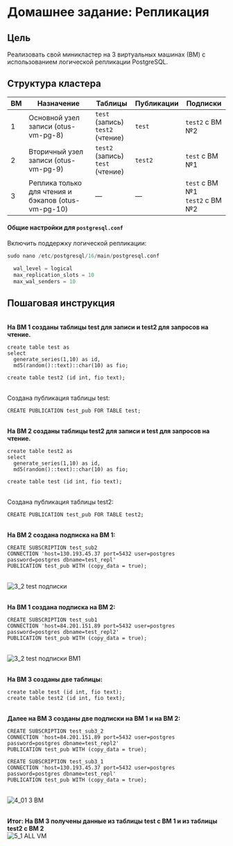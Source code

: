 # Домашнее задание: Репликация

## Цель
Реализовать свой миникластер на 3 виртуальных машинах (ВМ) с использованием логической репликации PostgreSQL.


## Структура кластера

| ВМ | Назначение                                          | Таблицы          | Публикации          | Подписки                                  |
|----|-----------------------------------------------------|------------------|----------------------|--------------------------------------------|
| 1  | Основной узел записи (otus-vm-pg-8)                 | `test` (запись) <br> `test2` (чтение) | `test`               | `test2` с ВМ №2                             |
| 2  | Вторичный узел записи (otus-vm-pg-9)                | `test2` (запись) <br> `test` (чтение) | `test2`              | `test` с ВМ №1                              |
| 3  | Реплика только для чтения и бэкапов (otus-vm-pg-10) | —                | —                    | `test` с ВМ №1 <br> `test2` с ВМ №2         |


#### Общие настройки для `postgresql.conf`
Включить поддержку логической репликации:
```sql
sudo nano /etc/postgresql/16/main/postgresql.conf

  wal_level = logical
  max_replication_slots = 10
  max_wal_senders = 10
```

## Пошаговая инструкция

<br><b>На ВМ 1 созданы таблицы test для записи и test2 для запросов на чтение.</b>
```
create table test as 
select 
  generate_series(1,10) as id,
  md5(random()::text)::char(10) as fio;

create table test2 (id int, fio text);
```
<br>Создана публикация таблицы test:
```
CREATE PUBLICATION test_pub FOR TABLE test;
```

<br><b>На ВМ 2 созданы таблицы test2 для записи и test для запросов на чтение.</b>
```
create table test2 as 
select 
  generate_series(1,10) as id,
  md5(random()::text)::char(10) as fio;

create table test (id int, fio text);
```
<br>Создана публикация таблицы test2:
```
CREATE PUBLICATION test_pub FOR TABLE test2;
```

<br><b>На ВМ 2 создана подписка на ВМ 1:</b>
```
CREATE SUBSCRIPTION test_sub2 
CONNECTION 'host=130.193.45.37 port=5432 user=postgres password=postgres dbname=test_repl' 
PUBLICATION test_pub WITH (copy_data = true);
```
<br>![3_2 test подписки](https://github.com/user-attachments/assets/8a1b249a-9d9c-4d61-8f33-5c0685f4e36c)


<br><b>На ВМ 1 создана подписка на ВМ 2:</b>
```
CREATE SUBSCRIPTION test_sub1 
CONNECTION 'host=84.201.151.89 port=5432 user=postgres password=postgres dbname=test_repl2' 
PUBLICATION test_pub WITH (copy_data = true);
```
<br>![3_2 test подписки ВМ1](https://github.com/user-attachments/assets/299cfd3d-088c-468c-9401-91a2363e8e9e)


<br><b>На ВМ 3 созданы две таблицы:</b>
```
create table test (id int, fio text);
create table test2 (id int, fio text);
```
<br><b>Далее на ВМ 3 созданы две подписки на ВМ 1 и на ВМ 2:</b>
```
CREATE SUBSCRIPTION test_sub3_2
CONNECTION 'host=84.201.151.89 port=5432 user=postgres password=postgres dbname=test_repl2' 
PUBLICATION test_pub WITH (copy_data = true);

CREATE SUBSCRIPTION test_sub3_1 
CONNECTION 'host=130.193.45.37 port=5432 user=postgres password=postgres dbname=test_repl' 
PUBLICATION test_pub WITH (copy_data = true);
```
<br>![4_01 3 ВМ](https://github.com/user-attachments/assets/76a71d90-7e44-4458-95d4-980183adf7de)

<br><b>Итог: На ВМ 3 получены данные из таблицы test с ВМ 1 и из таблицы test2 с ВМ 2</b>
<br>![5_1 ALL VM](https://github.com/user-attachments/assets/76db7958-ac25-4c3b-b13b-f56d71fe0438)
